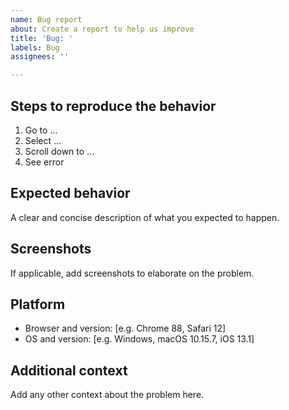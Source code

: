 ```yaml
---
name: Bug report
about: Create a report to help us improve
title: 'Bug: '
labels: Bug
assignees: ''

---
```


## Steps to reproduce the behavior

1. Go to ...
2. Select  ...
3. Scroll down to ...
4. See error

## Expected behavior

A clear and concise description of what you expected to happen.

## Screenshots

If applicable, add screenshots to elaborate on the problem.

## Platform

 - Browser and version: [e.g. Chrome 88, Safari 12]
 - OS and version: [e.g. Windows, macOS 10.15.7, iOS 13.1]

## Additional context

Add any other context about the problem here.
